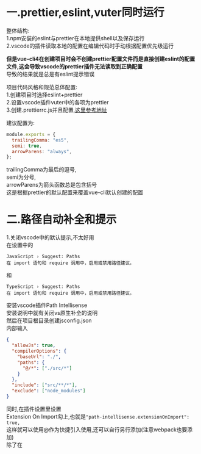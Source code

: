 一.prettier,eslint,vuter同时运行  
===
  
整体结构:  
1.npm安装的eslint与prettier在本地提供shell以及保存运行  
2.vscode的插件读取本地的配置在编辑代码时手动根据配置优先级运行  
  
  
**但是vue-cli4在创建项目时会不创建prettier配置文件而是直接创建eslint的配置文件,这会导致vscode的prettier插件无法读取到正确配置**  
导致的结果就是总是有eslint提示错误  
  
项目代码风格和规范总体配置:  
1.创建项目时选择eslint+prettier  
2.设置vscode插件vuter中的各项为prettier  
3.创建.prettierrc.js并且配置,[这里参考地址](https://prettier.io/docs/en/configuration.html)  
  
建议配置为:  
```js
module.exports = {
  trailingComma: "es5",
  semi: true,
  arrowParens: "always",
};
```
trailingComma为最后的逗号,  
semi为分号,  
arrowParens为箭头函数总是包含括号  
这是根据prettier的默认配置来覆盖vue-cli默认创建的配置  
  
二.路径自动补全和提示  
===
  
1.关闭vscode中的默认提示,不太好用  
在设置中的
```
JavaScript › Suggest: Paths
在 import 语句和 require 调用中，启用或禁用路径建议。
```
和
```
TypeScript › Suggest: Paths
在 import 语句和 require 调用中，启用或禁用路径建议。
```
安装vscode插件Path Intellisense  
安装说明中就有关闭vs原生补全的说明  
然后在项目根目录创建jsconfig.json  
内部输入  
```json
{
  "allowJs": true,
  "compilerOptions": {
    "baseUrl": "./",
    "paths": {
      "@/*": ["./src/*"]
    }
  },
  "include": ["src/**/*"],
  "exclude": ["node_modules"]
}
```
同时,在插件设置里设置  
Extension On Import勾上,也就是`"path-intellisense.extensionOnImport": true,`  
这样就可以使用@作为快捷引入使用,还可以自行另行添加(注意webpack也要添加)  
除了在<script>中引入组件时没有文件扩展名以外其他地方都有文件扩展名  

三.配置其他路径别名(快捷路径)
===
在vue.config.js中添加  
```js
const path = require('path')

function resolve(dir) {
    return path.join(__dirname, dir)
}
```
以及在module.exports中添加
```js
chainWebpack: (config) => {
        config.resolve.alias
            .set('@$', resolve('src'))
            .set('base', resolve('src/base'))
            .set('views',resolve('src/views'))
            .set('common', resolve('src/common'))
            .set('components', resolve('src/components'))
    }
```
其中,默认的@最好不要修改,其他都是根据情况自行选择  
保存就可以使用了    
再配合二的操作,在path内添加相应代码就可以自动补全  

